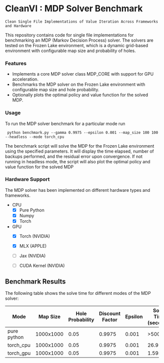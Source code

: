 # CleanVI : MDP Solver Benchmark
``` Clean Single File Implementations of Value Iteration Across Frameworks and Hardware ```


This repository contains code for single file implementations for benchmarking an MDP (Markov Decision Process) solver. The solvers are tested on the Frozen Lake environment, which is a dynamic grid-based environment with configurable map size and probability of holes.

### Features

- Implements a core MDP solver class MDP_CORE with support for GPU acceleration.
- Benchmarks the MDP solver on the Frozen Lake environment with configurable map size and hole probability.
- Optionally plots the optimal policy and value function for the solved MDP.


### Usage
To run the MDP solver benchmark for a particular mode run

``` python benchmark.py --gamma 0.9975 --epsilon 0.001 --map_size 100 100 --headless --mode torch_cpu```

The benchmark script will solve the MDP for the Frozen Lake environment using the specified parameters. It will display the time elapsed, number of backups performed, and the residual error upon convergence.
If not running in headless mode, the script will also plot the optimal policy and value function for the solved MDP


### Hardware Support 

The MDP solver has been implemented on different hardware types and frameworks. 

- CPU
  - [X] Pure Python
  - [X] Numpy
  - [X] Torch
- GPU
  - [X] Torch (NVIDIA)
  - [X] MLX (APPLE)
  - [ ] Jax (NVIDIA)
  - [ ] CUDA Kernel (NVIDIA)


## Benchmark Results

The following table shows the solve time for different modes of the MDP solver:

| Mode | Map Size | Hole Probability | Discount Factor | Epsilon | Solve Time (seconds) | Speedup | 
|------|----------|------------------|-----------------|---------|----------------------|---------|
| pure python | 1000x1000 | 0.05 | 0.9975 | 0.001 | >5000s | - |
| torch_cpu | 1000x1000 | 0.05 | 0.9975 | 0.001 | 26.91s | 1x |
| torch_gpu | 1000x1000 | 0.05 | 0.9975 | 0.001 | 1.59s | 17x |
